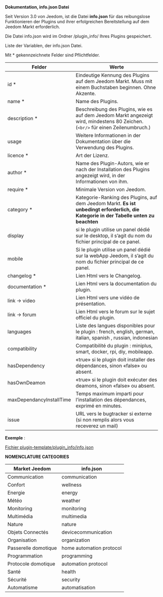**Dokumentation, info.json Datei**

Seit Version 3.0 von Jeedom, ist die Datei **info.json** für das reibungslose Funktionieren der Plugins und ihrer erfolgreichen Bereitstellung auf dem  Jeedom Markt erforderlich.

Die Datei info.json wird im Ordner /plugin_info/ Ihres Plugins gespeichert.

Liste der Variablen, der info.json Datei.

Mit * gekennzeichnete Felder sind Pflichtfelder.

Felder                   | Werte                                                                                                                   |
------------------------ | ------------------------------------------------------------------------------------------------------------------------- |
id *                     | Eindeutige Kennung des Plugins auf dem Jeedom Markt. Muss mit einem Buchstaben beginnen. Ohne Akzente.                             |
name *                   | Name des Plugins.                                                                                                            |
description *            | Beschreibung des Plugins, wie es auf dem Jeedom Markt angezeigt wird, mindestens 80 Zeichen. (`<br/>` für einen Zeilenumbruch.)                                  |                                                                                     |
usage                    | Weitere Informationen in der Dokumentation über die Verwendung des Plugins.                                                    |
licence *                | Art der Lizenz.                                                                                                          |
author *                 | Name des Plugin-Autors, wie er nach der Installation des Plugins angezeigt wird, in der Informationen von ihm.         |
require *                | Minimale Version von Jeedom.                                                                                                |
category *               | Kategorie-Ranking des Plugins, auf dem Jeedom Markt. **Es ist unbedingt erforderlich, die Kategorie in der Tabelle unten zu beachten** |
display                  | si le plugin utilise un panel dédié sur le desktop, il s’agit du nom du fichier principal de ce panel.                    |
mobile                   | Si le plugin utilise un panel dédié sur la webApp Jeedom, il s’agit du nom du fichier principal de ce panel.   |
changelog *              | Lien Html vers le Changelog.                                                                                              |
documentation *          | Lien Html vers la documentation du plugin.                                                                                |
link -> video               | Lien Html vers une vidéo de présentation.                                                                                 |
link -> forum               | Lien Html vers le forum sur le sujet officiel du plugin.                                                                  |
languages                | Liste des langues disponibles pour le plugin : french, english, german, italian, spanish , russian, indonesian            |
compatibility            | Compatibilité du plugin : miniplus, smart, docker, rpi, diy, mobileapp.                                                   |
hasDependency            | «true» si le plugin doit installer des dépendances, sinon «false» ou absent.                                              |
hasOwnDeamon             | «true» si le plugin doit exécuter des deamons, sinon «false» ou absent.                                                   |
maxDependancyInstallTime | Temps maximum imparti pour l’installation des dépendances, exprimé en minutes.                                            |
issue                    | URL vers le bugtracker si externe (si non remplis alors vous receverez un mail)

**Exemple** :

[Fichier plugin-template/plugin_info/info.json](https://github.com/jeedom/plugin-template/blob/master/plugin_info/info.json)




**NOMENCLATURE CATEGORIES**

Market Jeedom         | info.json               |
--------------------- | ----------------------- |
Communication         | communication           |
Confort               | wellness                |
Energie               | energy                  |
Météo                 | weather                 |
Monitoring            | monitoring              |
Multimédia            | multimedia              |
Nature                | nature                  |
Objets Connectés      | devicecommunication     |
Organisation          | organization            |
Passerelle domotique  | home automation protocol|
Programmation         | programming             |
Protocole domotique   | automation protocol     |
Santé                 | health                  |
Sécurité              | security                |
Automatisme           | automatisation          |











  









